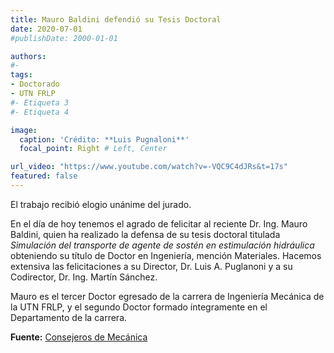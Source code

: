 ```yaml
---
title: Mauro Baldini defendió su Tesis Doctoral
date: 2020-07-01
#publishDate: 2000-01-01

authors:
#-
tags:
- Doctorado
- UTN FRLP
#- Etiqueta 3
#- Etiqueta 4

image:
  caption: 'Crédito: **Luis Pugnaloni**'
  focal_point: Right # Left, Center

url_video: "https://www.youtube.com/watch?v=-VQC9C4dJRs&t=17s"
featured: false
---
```


El trabajo recibió elogio unánime del jurado.

<!--more-->

En el día de hoy tenemos el agrado de felicitar al reciente Dr. Ing. Mauro Baldini, quien ha
realizado la defensa de su tesis doctoral titulada *Simulación del transporte de agente de sostén
en estimulación hidráulica* obteniendo su título de Doctor en Ingeniería, mención Materiales.
Hacemos extensiva las felicitaciones a su Director, Dr. Luis A. Puglanoni y a su Codirector,
Dr. Ing. Martín Sánchez.<br>

Mauro es el tercer Doctor egresado de la carrera de Ingeniería Mecánica de la UTN FRLP, y el
segundo Doctor formado íntegramente en el Departamento de la carrera.

**Fuente:** [Consejeros de Mecánica](https://www.instagram.com/p/CCHCRwtHIrP/?utm_source=ig_web_copy_link)
